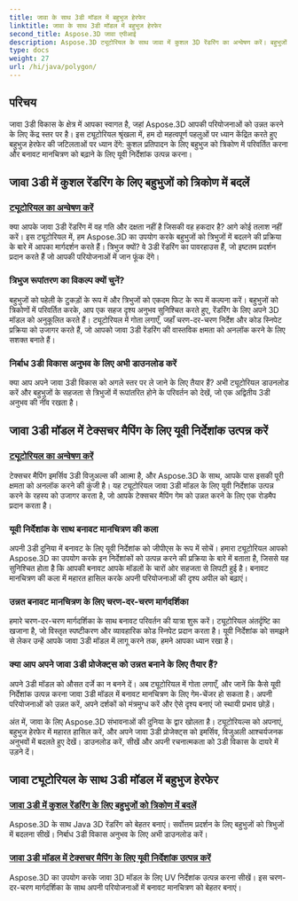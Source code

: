 ```yaml
---
title: जावा के साथ 3डी मॉडल में बहुभुज हेरफेर
linktitle: जावा के साथ 3डी मॉडल में बहुभुज हेरफेर
second_title: Aspose.3D जावा एपीआई
description: Aspose.3D ट्यूटोरियल के साथ जावा में कुशल 3D रेंडरिंग का अन्वेषण करें। बहुभुजों को त्रिकोणों में परिवर्तित करें और इष्टतम प्रदर्शन और उन्नत बनावट मानचित्रण के लिए यूवी निर्देशांक उत्पन्न करें।
type: docs
weight: 27
url: /hi/java/polygon/
---
```

## परिचय

जावा 3डी विकास के क्षेत्र में आपका स्वागत है, जहां Aspose.3D आपकी परियोजनाओं को उन्नत करने के लिए केंद्र स्तर पर है। इस ट्यूटोरियल श्रृंखला में, हम दो महत्वपूर्ण पहलुओं पर ध्यान केंद्रित करते हुए बहुभुज हेरफेर की जटिलताओं पर ध्यान देंगे: कुशल प्रतिपादन के लिए बहुभुज को त्रिकोण में परिवर्तित करना और बनावट मानचित्रण को बढ़ाने के लिए यूवी निर्देशांक उत्पन्न करना।

## जावा 3डी में कुशल रेंडरिंग के लिए बहुभुजों को त्रिकोण में बदलें

### [ट्यूटोरियल का अन्वेषण करें](./convert-polygons-triangles/)

क्या आपके जावा 3डी रेंडरिंग में वह गति और दक्षता नहीं है जिसकी वह हकदार है? आगे कोई तलाश नहीं करें। इस ट्यूटोरियल में, हम Aspose.3D का उपयोग करके बहुभुजों को त्रिभुजों में बदलने की प्रक्रिया के बारे में आपका मार्गदर्शन करते हैं। त्रिभुज क्यों? वे 3डी रेंडरिंग का पावरहाउस हैं, जो इष्टतम प्रदर्शन प्रदान करते हैं जो आपकी परियोजनाओं में जान फूंक देंगे।

### त्रिभुज रूपांतरण का विकल्प क्यों चुनें?

बहुभुजों को पहेली के टुकड़ों के रूप में और त्रिभुजों को एकदम फिट के रूप में कल्पना करें। बहुभुजों को त्रिकोणों में परिवर्तित करके, आप एक सहज दृश्य अनुभव सुनिश्चित करते हुए, रेंडरिंग के लिए अपने 3D मॉडल को अनुकूलित करते हैं। ट्यूटोरियल में गोता लगाएँ, जहाँ चरण-दर-चरण निर्देश और कोड स्निपेट प्रक्रिया को उजागर करते हैं, जो आपको जावा 3डी रेंडरिंग की वास्तविक क्षमता को अनलॉक करने के लिए सशक्त बनाते हैं।

### निर्बाध 3डी विकास अनुभव के लिए अभी डाउनलोड करें

क्या आप अपने जावा 3डी विकास को अगले स्तर पर ले जाने के लिए तैयार हैं? अभी ट्यूटोरियल डाउनलोड करें और बहुभुजों के सहजता से त्रिभुजों में रूपांतरित होने के परिवर्तन को देखें, जो एक अद्वितीय 3डी अनुभव की नींव रखता है।

## जावा 3डी मॉडल में टेक्सचर मैपिंग के लिए यूवी निर्देशांक उत्पन्न करें

### [ट्यूटोरियल का अन्वेषण करें](./generate-uv-coordinates/)

टेक्सचर मैपिंग इमर्सिव 3डी विजुअल्स की आत्मा है, और Aspose.3D के साथ, आपके पास इसकी पूरी क्षमता को अनलॉक करने की कुंजी है। यह ट्यूटोरियल जावा 3डी मॉडल के लिए यूवी निर्देशांक उत्पन्न करने के रहस्य को उजागर करता है, जो आपके टेक्सचर मैपिंग गेम को उन्नत करने के लिए एक रोडमैप प्रदान करता है।

### यूवी निर्देशांक के साथ बनावट मानचित्रण की कला

अपनी 3डी दुनिया में बनावट के लिए यूवी निर्देशांक को जीपीएस के रूप में सोचें। हमारा ट्यूटोरियल आपको Aspose.3D का उपयोग करके इन निर्देशांकों को उत्पन्न करने की प्रक्रिया के बारे में बताता है, जिससे यह सुनिश्चित होता है कि आपकी बनावट आपके मॉडलों के चारों ओर सहजता से लिपटी हुई है। बनावट मानचित्रण की कला में महारत हासिल करके अपनी परियोजनाओं की दृश्य अपील को बढ़ाएं।

### उन्नत बनावट मानचित्रण के लिए चरण-दर-चरण मार्गदर्शिका

हमारे चरण-दर-चरण मार्गदर्शिका के साथ बनावट परिवर्तन की यात्रा शुरू करें। ट्यूटोरियल अंतर्दृष्टि का खजाना है, जो विस्तृत स्पष्टीकरण और व्यावहारिक कोड स्निपेट प्रदान करता है। यूवी निर्देशांक को समझने से लेकर उन्हें आपके जावा 3डी मॉडल में लागू करने तक, हमने आपका ध्यान रखा है।

### क्या आप अपने जावा 3डी प्रोजेक्ट्स को उन्नत बनाने के लिए तैयार हैं?

अपने 3डी मॉडल को औसत दर्जे का न बनने दें। अब ट्यूटोरियल में गोता लगाएँ, और जानें कि कैसे यूवी निर्देशांक उत्पन्न करना जावा 3डी मॉडल में बनावट मानचित्रण के लिए गेम-चेंजर हो सकता है। अपनी परियोजनाओं को उन्नत करें, अपने दर्शकों को मंत्रमुग्ध करें और ऐसे दृश्य बनाएं जो स्थायी प्रभाव छोड़ें।

अंत में, जावा के लिए Aspose.3D संभावनाओं की दुनिया के द्वार खोलता है। ट्यूटोरियल्स को अपनाएं, बहुभुज हेरफेर में महारत हासिल करें, और अपने जावा 3डी प्रोजेक्ट्स को इमर्सिव, विजुअली आश्चर्यजनक अनुभवों में बदलते हुए देखें। डाउनलोड करें, सीखें और अपनी रचनात्मकता को 3डी विकास के दायरे में उड़ने दें।
## जावा ट्यूटोरियल के साथ 3डी मॉडल में बहुभुज हेरफेर
### [जावा 3डी में कुशल रेंडरिंग के लिए बहुभुजों को त्रिकोण में बदलें](./convert-polygons-triangles/)
Aspose.3D के साथ Java 3D रेंडरिंग को बेहतर बनाएं। सर्वोत्तम प्रदर्शन के लिए बहुभुजों को त्रिभुजों में बदलना सीखें। निर्बाध 3डी विकास अनुभव के लिए अभी डाउनलोड करें।
### [जावा 3डी मॉडल में टेक्सचर मैपिंग के लिए यूवी निर्देशांक उत्पन्न करें](./generate-uv-coordinates/)
Aspose.3D का उपयोग करके जावा 3D मॉडल के लिए UV निर्देशांक उत्पन्न करना सीखें। इस चरण-दर-चरण मार्गदर्शिका के साथ अपनी परियोजनाओं में बनावट मानचित्रण को बेहतर बनाएं।